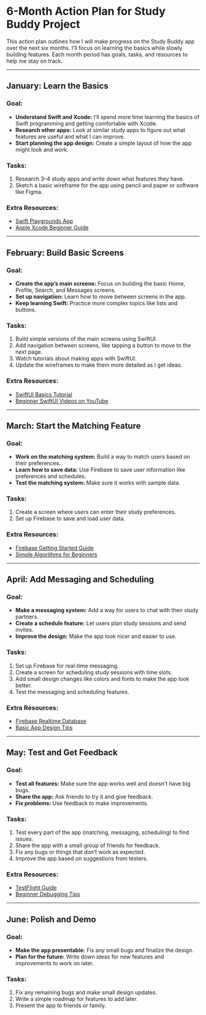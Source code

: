 # 6-Month Action Plan for Study Buddy Project

This action plan outlines how I will make progress on the Study Buddy app over the next six months. I’ll focus on learning the basics while slowly building features. Each month period has goals, tasks, and resources to help me stay on track.

---

## **January: Learn the Basics**

### **Goal:**
- **Understand Swift and Xcode:** I’ll spend more time learning the basics of Swift programming and getting comfortable with Xcode.  
- **Research other apps:** Look at similar study apps to figure out what features are useful and what I can improve.  
- **Start planning the app design:** Create a simple layout of how the app might look and work.

### **Tasks:**  
1. Research 3–4 study apps and write down what features they have.  
2. Sketch a basic wireframe for the app using pencil and paper or software like Figma.  

### **Extra Resources:**
- [Swift Playgrounds App](https://apps.apple.com/us/app/swift-playgrounds/id908519492)  
- [Apple Xcode Beginner Guide](https://developer.apple.com/xcode/)  

---

## **February: Build Basic Screens**

### **Goal:**
- **Create the app’s main screens:** Focus on building the basic Home, Profile, Search, and Messages screens.  
- **Set up navigation:** Learn how to move between screens in the app.  
- **Keep learning Swift:** Practice more complex topics like lists and buttons.  

### **Tasks:**
1. Build simple versions of the main screens using SwiftUI.  
2. Add navigation between screens, like tapping a button to move to the next page.  
3. Watch tutorials about making apps with SwiftUI.  
4. Update the wireframes to make them more detailed as I get ideas.  

### **Extra Resources:**
- [SwiftUI Basics Tutorial](https://developer.apple.com/tutorials/swiftui)  
- [Beginner SwiftUI Videos on YouTube](https://www.youtube.com/results?search_query=swiftui+beginner+tutorial)  

---

## **March: Start the Matching Feature**

### **Goal:**
- **Work on the matching system:** Build a way to match users based on their preferences.  
- **Learn how to save data:** Use Firebase to save user information like preferences and schedules.  
- **Test the matching system:** Make sure it works with sample data.  

### **Tasks:**
1. Create a screen where users can enter their study preferences.  
2. Set up Firebase to save and load user data.  

### **Extra Resources:**
- [Firebase Getting Started Guide](https://firebase.google.com/docs)  
- [Simple Algorithms for Beginners](https://www.khanacademy.org/computing/computer-science/algorithms)  

---

## **April: Add Messaging and Scheduling**

### **Goal:**
- **Make a messaging system:** Add a way for users to chat with their study partners.  
- **Create a schedule feature:** Let users plan study sessions and send invites.  
- **Improve the design:** Make the app look nicer and easier to use.

### **Tasks:**
1. Set up Firebase for real-time messaging.  
2. Create a screen for scheduling study sessions with time slots.  
3. Add small design changes like colors and fonts to make the app look better.  
4. Test the messaging and scheduling features.  

### **Extra Resources:**
- [Firebase Realtime Database](https://firebase.google.com/docs/database)  
- [Basic App Design Tips](https://www.youtube.com/watch?v=PCvopT3Wnek)  

---

## **May: Test and Get Feedback**

### **Goal:**
- **Test all features:** Make sure the app works well and doesn’t have big bugs.  
- **Share the app:** Ask friends to try it and give feedback.  
- **Fix problems:** Use feedback to make improvements.  

### **Tasks:**
1. Test every part of the app (matching, messaging, scheduling) to find issues.  
2. Share the app with a small group of friends for feedback.  
3. Fix any bugs or things that don’t work as expected.  
4. Improve the app based on suggestions from testers.  

### **Extra Resources:**
- [TestFlight Guide](https://developer.apple.com/testflight/)  
- [Beginner Debugging Tips](https://stackoverflow.com/questions/60601995/how-to-debug-in-xcode)  

---

## **June: Polish and Demo**

### **Goal:**
- **Make the app presentable:** Fix any small bugs and finalize the design.  
- **Plan for the future:** Write down ideas for new features and improvements to work on later.  

### **Tasks:**
1. Fix any remaining bugs and make small design updates.  
3. Write a simple roadmap for features to add later.  
4. Present the app to friends or family.  


